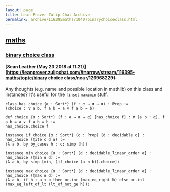 ```yaml
---
layout: page
title: Lean Prover Zulip Chat Archive 
permalink: archive/116395maths/10407binarychoiceclass.html
---
```


## [maths](index.html)
### [binary choice class](10407binarychoiceclass.html)

#### [Sean Leather (May 23 2018 at 11:21)](https://leanprover.zulipchat.com/#narrow/stream/116395-maths/topic/binary choice class/near/126968229):
Any thoughts (e.g. name and possible location in mathlib) on this class and instances? It's useful for the `finset` `max`/`min` stuff.

```lean
class has_choice {α : Sort*} (f : α → α → α) : Prop :=
(choice : ∀ a b, f a b = a ∨ f a b = b)

def choice {α : Sort*} (f : α → α → α) [has_choice f] : ∀ (a b : α), f a b = a ∨ f a b = b :=
has_choice.choice f

instance if_choice {α : Sort*} (c : Prop) [d : decidable c] : has_choice (@ite c d α) :=
⟨λ a b, by by_cases h : c; simp [h]⟩

instance min_choice {α : Sort*} [d : decidable_linear_order α] : has_choice (@min α d) :=
⟨λ a b, by simp [min, (if_choice (a ≤ b)).choice]⟩

instance max_choice {α : Sort*} [d : decidable_linear_order α] : has_choice (@max α d) :=
⟨λ a b, if h : a ≤ b then or.inr (max_eq_right h) else or.inl (max_eq_left_of_lt (lt_of_not_ge h))⟩
```

